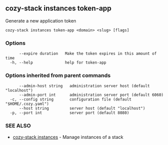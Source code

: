 ## cozy-stack instances token-app

Generate a new application token

```
cozy-stack instances token-app <domain> <slug> [flags]
```

### Options

```
      --expire duration   Make the token expires in this amount of time
  -h, --help              help for token-app
```

### Options inherited from parent commands

```
      --admin-host string   administration server host (default "localhost")
      --admin-port int      administration server port (default 6060)
  -c, --config string       configuration file (default "$HOME/.cozy.yaml")
      --host string         server host (default "localhost")
  -p, --port int            server port (default 8080)
```

### SEE ALSO

* [cozy-stack instances](cozy-stack_instances.md)	 - Manage instances of a stack

